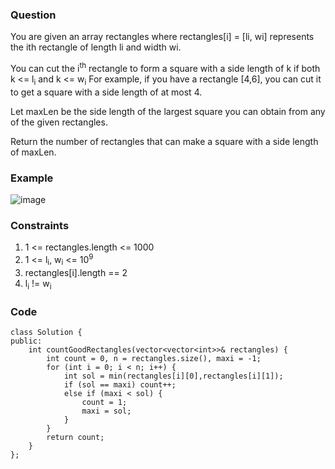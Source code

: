 **<h3>Question</h3>**

You are given an array rectangles where rectangles[i] = [li, wi] represents the ith rectangle of length li and width wi.

You can cut the i<sup>th</sup> rectangle to form a square with a side length of k if both k <= l<sub>i</sub> and k <= w<sub>i</sub> For example, if you have a rectangle [4,6], you can cut it to get a square with a side length of at most 4.

Let maxLen be the side length of the largest square you can obtain from any of the given rectangles.

Return the number of rectangles that can make a square with a side length of maxLen.

**<h3>Example</h3>**

![image](https://github.com/harshy1718/DSA-Fellowship-Problems/assets/129788726/7b9a0255-f3b9-4a98-8e5d-1c524694bb29)

**<h3>Constraints</h3>**

1. 1 <= rectangles.length <= 1000
2. 1 <= l<sub>i</sub>, w<sub>i</sub> <= 10<sup>9</sup>
3. rectangles[i].length == 2
4. l<sub>i</sub> != w<sub>i</sub>


**<h3>Code</h3>**

```
class Solution {
public:
    int countGoodRectangles(vector<vector<int>>& rectangles) {
        int count = 0, n = rectangles.size(), maxi = -1;
        for (int i = 0; i < n; i++) {
            int sol = min(rectangles[i][0],rectangles[i][1]);
            if (sol == maxi) count++;
            else if (maxi < sol) {
                count = 1;
                maxi = sol;
            }
        }
        return count;
    }
};
```
